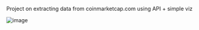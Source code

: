 Project on extracting data from coinmarketcap.com using API + simple viz

![image](https://github.com/sh-aig/CoinMarketCap_API/assets/173540177/97d23471-ab90-4f93-889b-ae1d482ce55b)
